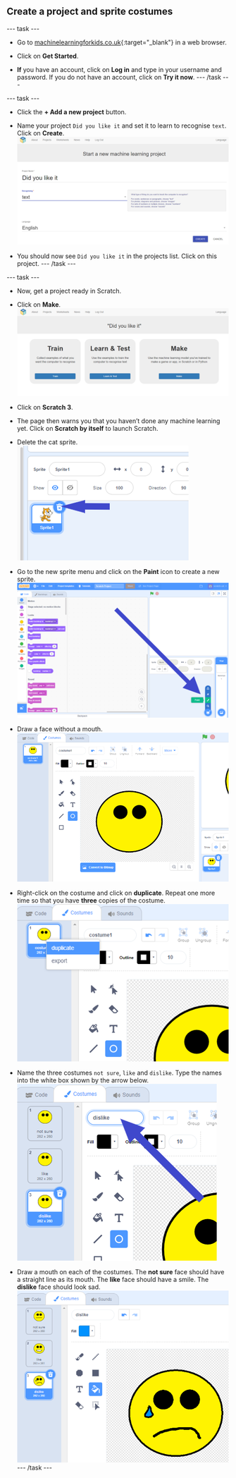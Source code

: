 ## Create a project and sprite costumes

--- task ---
+ Go to [machinelearningforkids.co.uk](https://machinelearningforkids.co.uk/){:target="_blank"} in a web browser. 

+ Click on **Get Started**.

+ **If** you have an account, click on **Log in** and type in your username and password. If you do not have an account, click on **Try it now**.
--- /task ---

--- task ---
+ Click the **+ Add a new project** button.

+ Name your project `Did you like it` and set it to learn to recognise `text`.  Click on **Create**.
![Creating a project](images/create-project.png)

+ You should now see `Did you like it` in the projects list. Click on this project.
--- /task ---

--- task ---
+ Now, get a project ready in Scratch. 

+ Click on **Make**.
![Project main menu](images/project-make.png)

+ Click on **Scratch 3**.

+ The page then warns you that you haven’t done any machine learning yet. Click on **Scratch by itself** to launch Scratch.

+ Delete the cat sprite.
![Deleting default sprite](images/delete-cat-annotated.png)

+ Go to the new sprite menu and click on the **Paint** icon to create a new sprite.
![Paint a new sprite](images/click-paint-annotated.png)

+ Draw a face without a mouth.
![Draw a face without a mouth](images/draw-face.png)

+ Right-click on the costume and click on **duplicate**. Repeat one more time so that you have **three** copies of the costume.
![Duplicate a costume](images/duplicate-costume.png)

+ Name the three costumes `not sure`, `like` and `dislike`. Type the names into the white box shown by the arrow below.
![Rename costumes](images/costume-name-annotated.png)

+ Draw a mouth on each of the costumes. The **not sure** face should have a straight line as its mouth. The **like** face should have a smile. The **dislike** face should look sad.
![Draw mouths on the costumes](images/draw-mouths.png)
--- /task ---
